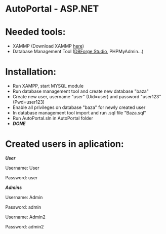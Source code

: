 # AutoPortal - ASP.NET

# Needed tools:
- XAMMP (Download XAMMP [here](https://www.apachefriends.org/download.html))
- Database Management Tool ([DBForge Studio](https://www.devart.com/dbforge/mysql/studio/), PHPMyAdmin...)

# Installation:
- Run XAMPP, start MYSQL module
- Run database management tool and create new database "baza"
- Create new user, username "user" (Uid=user) and password "user123" (Pwd=user123)
- Enable all privileges on database "baza" for newly created user
- In database management tool import and run .sql file "Baza.sql"
- Run AutoPortal.sln in AutoPortal folder
- ***DONE***

# Created users in aplication:
***User***

Username: User

Password: user

***Admins***

Username: Admin

Password: admin

Username: Admin2

Password: admin2
